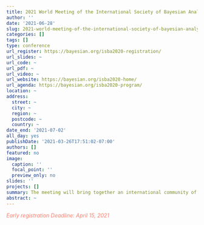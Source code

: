 ```yaml
---
title: 2021 World Meeting of the International Society of Bayesian Analysis (ISBA)
author: ''
date: '2021-06-28'
slug: 2021-world-meeting-of-the-international-society-of-bayesian-analysis-isba2020
categories: []
tags: []
type: conference
url_register: https://bayesian.org/isba2020-registration/
url_slides: ~
url_code: ~
url_pdf: ~
url_video: ~
url_website: https://bayesian.org/isba2020-home/
url_agenda: https://bayesian.org/isba2020-program/
location: ~
address:
  street: ~
  city: ~
  region: ~
  postcode: ~
  country: ~
date_end: '2021-07-02'
all_day: yes
publishDate: '2021-03-26T17:51:02-07:00'
authors: []
featured: no
image:
  caption: ''
  focal_point: ''
  preview_only: no
slides: ''
projects: []
summary: The meeting will bring together an international community of statisticians interested in Bayesian inference and will feature the latest advances in theory, methods, computation, and applications of Bayesian statistics. Short courses will be offered on June 27, 2021 and the main conference will be from June 28, 2021 to July 2, 2021. 
abstract: ~
---
```

<span style="color: salmon;">*Early registration Deadline: April 15, 2021*</span>

<!--more-->
